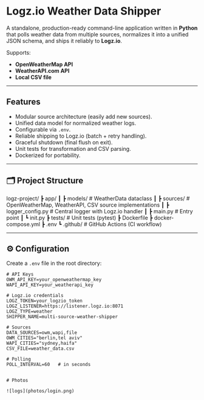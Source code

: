 # Logz.io Weather Data Shipper

A standalone, production-ready command-line application written in **Python** that polls weather data from multiple sources, normalizes it into a unified JSON schema, and ships it reliably to **Logz.io**.  

Supports:
- **OpenWeatherMap API**
- **WeatherAPI.com API**
- **Local CSV file**

---

## Features
- Modular source architecture (easily add new sources).
- Unified data model for normalized weather logs.
- Configurable via `.env`.
- Reliable shipping to Logz.io (batch + retry handling).
- Graceful shutdown (final flush on exit).
- Unit tests for transformation and CSV parsing.
- Dockerized for portability.

---

## 🗂 Project Structure


logz-project/
┣ app/
┃ ┣ models/ # WeatherData dataclass
┃ ┣ sources/ # OpenWeatherMap, WeatherAPI, CSV source implementations
┃ ┣ logger_config.py # Central logger with Logz.io handler
┃ ┣ main.py # Entry point
┃ ┗ init.py
┣ tests/ # Unit tests (pytest)
┣ Dockerfile
┣ docker-compose.yml
┣ .env
┗ .github/ # GitHub Actions (CI workflow)



---

## ⚙️ Configuration

Create a `.env` file in the root directory:

```env
# API Keys
OWM_API_KEY=your_openweathermap_key
WAPI_API_KEY=your_weatherapi_key

# Logz.io credentials
LOGZ_TOKEN=your_logzio_token
LOGZ_LISTENER=https://listener.logz.io:8071
LOGZ_TYPE=weather
SHIPPER_NAME=multi-source-weather-shipper

# Sources
DATA_SOURCES=owm,wapi,file
OWM_CITIES="berlin,tel aviv"
WAPI_CITIES="sydney,haifa"
CSV_FILE=weather_data.csv

# Polling
POLL_INTERVAL=60   # in seconds


# Photos

![logs](photos/login.png)